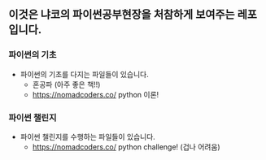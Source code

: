 ## 이것은 냐코의 파이썬공부현장을 처참하게 보여주는 레포입니다.
### 파이썬의 기초
- 파이썬의 기초를 다지는 파일들이 있습니다.
    - 혼공파 (아주 좋은 책!!)
    - https://nomadcoders.co/ python 이론!
### 파이썬 챌린지
- 파이썬 챌린지를 수행하는 파일들이 있습니다.
    - https://nomadcoders.co/ python challenge! (겁나 어려움)